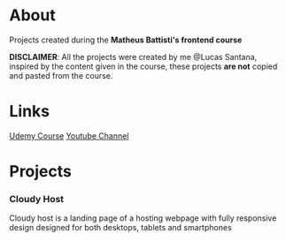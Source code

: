 # About

Projects created during the **Matheus Battisti's frontend course**

**DISCLAIMER**: All the projects were created by me @Lucas Santana, inspired by the content given in the course, these projects **are not** copied and pasted from the course.

# Links

[Udemy Course](https://www.udemy.com/course/formacao-front-end-html-css-javascript-react-e/?couponCode=LEADERSALE24A)
[Youtube Channel](https://www.youtube.com/@MatheusBattisti)

# Projects

### Cloudy Host

Cloudy host is a landing page of a hosting webpage with fully responsive design designed for both desktops, tablets and smartphones

